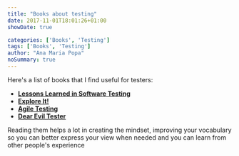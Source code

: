 ```yaml
---
title: "Books about testing"
date: 2017-11-01T18:01:26+01:00
showDate: true

categories: ['Books', 'Testing']
tags: ['Books', 'Testing']
author: "Ana Maria Popa"
noSummary: true
---
```


Here's a list of books that I find useful for testers:

- [__Lessons Learned in Software Testing__](https://www.amazon.com/Lessons-Learned-Software-Testing-Context-Driven/dp/0471081124)
- [__Explore It!__](https://www.amazon.com/Explore-Increase-Confidence-Exploratory-Testing/dp/1937785025/ref=sr_1_1?dchild=1&keywords=explore+it&qid=1614179125&s=books&sr=1-1)
- [__Agile Testing__](https://www.amazon.com/Agile-Testing-Practical-Guide-Testers/dp/0321534468/ref=sr_1_1?crid=9AVS1E37MCVM&dchild=1&keywords=agile+testing+a+practical+guide+for+testers+and+agile+teams&qid=1614179167&s=books&sprefix=agile+test%2Cstripbooks-intl-ship%2C265&sr=1-1)
- [__Dear Evil Tester__](https://www.amazon.com/Dear-Evil-Tester-Provocative-Richardson/dp/B01F7XE0AA/ref=sr_1_2?crid=2ACBDSGUPRDQF&dchild=1&keywords=dear+evil+tester&qid=1614179206&sprefix=dear+evil+%2Cstripbooks-intl-ship%2C266&sr=8-2)


Reading them helps a lot in creating the mindset, improving your vocabulary so you can better express your view when needed and you can learn from other people's experience

